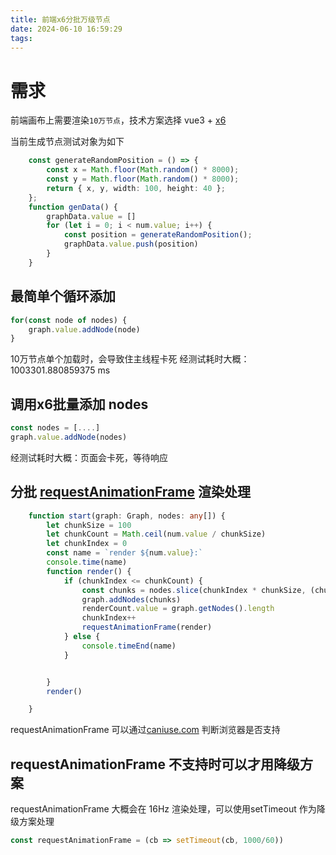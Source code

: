 ```yaml
---
title: 前端x6分批万级节点
date: 2024-06-10 16:59:29
tags:
---
```

# 需求
前端画布上需要渲染`10万节点`，技术方案选择 vue3 + [x6](https://x6.antv.antgroup.com/tutorial/getting-started)

当前生成节点测试对象为如下
```ts
    const generateRandomPosition = () => {
        const x = Math.floor(Math.random() * 8000);
        const y = Math.floor(Math.random() * 8000);
        return { x, y, width: 100, height: 40 };
    };
    function genData() {
        graphData.value = []
        for (let i = 0; i < num.value; i++) {
            const position = generateRandomPosition();
            graphData.value.push(position)
        }
    }


```

## 最简单个循环添加
```ts
for(const node of nodes) {
    graph.value.addNode(node)
}
```
10万节点单个加载时，会导致住主线程卡死
经测试耗时大概：1003301.880859375 ms

## 调用x6批量添加 nodes
```ts
const nodes = [....]
graph.value.addNode(nodes)

```

经测试耗时大概：页面会卡死，等待响应

## 分批 [requestAnimationFrame](https://developer.mozilla.org/zh-CN/docs/Web/API/Window/requestAnimationFrame) 渲染处理

```ts
    function start(graph: Graph, nodes: any[]) {
        let chunkSize = 100
        let chunkCount = Math.ceil(num.value / chunkSize)
        let chunkIndex = 0
        const name = `render ${num.value}:`
        console.time(name)
        function render() {
            if (chunkIndex <= chunkCount) {
                const chunks = nodes.slice(chunkIndex * chunkSize, (chunkIndex + 1) * chunkSize)
                graph.addNodes(chunks)
                renderCount.value = graph.getNodes().length
                chunkIndex++
                requestAnimationFrame(render)
            } else {
                console.timeEnd(name)
            }


        }
        render()

    }
```
requestAnimationFrame 可以通过[caniuse.com](https://caniuse.com/?search=import.meta) 判断浏览器是否支持
## requestAnimationFrame 不支持时可以才用降级方案
requestAnimationFrame 大概会在 16Hz 渲染处理，可以使用setTimeout 作为降级方案处理
```ts
const requestAnimationFrame = (cb => setTimeout(cb, 1000/60))
```

